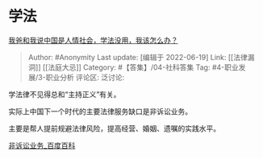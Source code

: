# 学法
[我爸和我说中国是人情社会，学法没用，我该怎么办？](https://www.zhihu.com/question/531935298/answer/2534884072)

> Author: #Anonymity
> Last update: [编辑于 2022-06-19]
> Link: [[法律漏洞]] [[法庭大忌]]
> Category: #【答集】/04-社科答集
> Tag: #4-职业发展/3-职业分析
> 评论区:
> 泛讨论:

学法律不见得总和“主持正义”有关。

实际上中国下一个时代的主要法律服务缺口是非诉讼业务。

主要是帮人提前规避法律风险，提高经营、婚姻、遗嘱的实践水平。

[非诉讼业务_百度百科](https://baike.baidu.com/item/%E9%9D%9E%E8%AF%89%E8%AE%BC%E4%B8%9A%E5%8A%A1/7918590)
